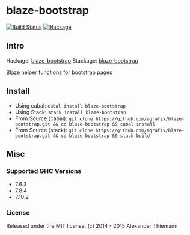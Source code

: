 blaze-bootstrap
=====

[![Build Status](https://travis-ci.org/agrafix/blaze-bootstrap.svg)](https://travis-ci.org/agrafix/blaze-bootstrap)
[![Hackage](https://img.shields.io/hackage/v/blaze-bootstrap.svg)](http://hackage.haskell.org/package/blaze-bootstrap)

## Intro

Hackage: [blaze-bootstrap](http://hackage.haskell.org/package/blaze-bootstrap)
Stackage: [blaze-bootstrap](https://www.stackage.org/package/blaze-bootstrap)

Blaze helper functions for bootstrap pages


## Install

* Using cabal: `cabal install blaze-bootstrap`
* Using Stack: `stack install blaze-bootstrap`
* From Source (cabal): `git clone https://github.com/agrafix/blaze-bootstrap.git && cd blaze-bootstrap && cabal install`
* From Source (stack): `git clone https://github.com/agrafix/blaze-bootstrap.git && cd blaze-bootstrap && stack build`


## Misc

### Supported GHC Versions

* 7.6.3
* 7.8.4
* 7.10.2

### License

Released under the MIT license.
(c) 2014 - 2015 Alexander Thiemann
